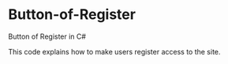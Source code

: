 # Button-of-Register
Button of Register in C#


This code explains how to make users register access to the site.
